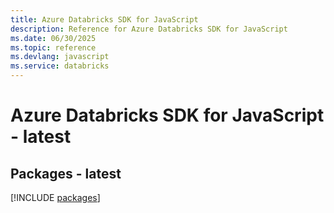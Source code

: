 ```yaml
---
title: Azure Databricks SDK for JavaScript
description: Reference for Azure Databricks SDK for JavaScript
ms.date: 06/30/2025
ms.topic: reference
ms.devlang: javascript
ms.service: databricks
---
```

# Azure Databricks SDK for JavaScript - latest
## Packages - latest
[!INCLUDE [packages](databricks-index.md)]